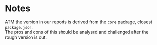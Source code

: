 # Notes

ATM the version in our reports is derived from the `core` package, closest `package.json`.  
The pros and cons of this should be analysed and challenged after the rough version is out.
